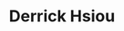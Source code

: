 ---
layout: post
title: Derrick Hsiou
school: NYU
major: Major?
image: https://static.squarespace.com/static/50354720c4aa2d2d3150d3d8/t/523fb346e4b00600a830c9d2/1379906374936/Derrick%20Hsiou.jpeg?format=300w
position: ??
positionURL: http://www.techatnyu.org/position
now: StartX
nowURL: http://www.google.com
twitter: 
email: t@NYU email?
graduate: 2014
weight: 14
---